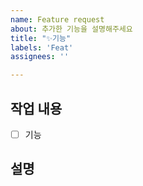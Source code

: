 ```yaml
---
name: Feature request
about: 추가한 기능을 설명해주세요
title: "✨기능"
labels: 'Feat'
assignees: ''

---
```


## 작업 내용

- [ ] 기능

## 설명
